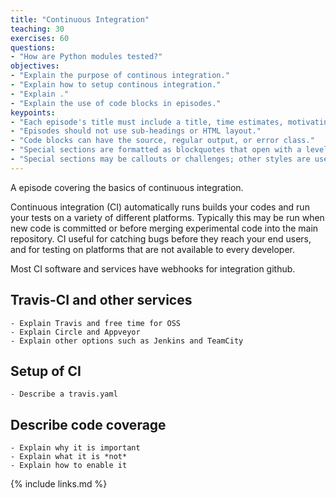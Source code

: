 ```yaml
---
title: "Continuous Integration"
teaching: 30
exercises: 60
questions:
- "How are Python modules tested?"
objectives:
- "Explain the purpose of continous integration."
- "Explain how to setup continous integration."
- "Explain ."
- "Explain the use of code blocks in episodes."
keypoints:
- "Each episode's title must include a title, time estimates, motivating questions, lesson objectives, and key points."
- "Episodes should not use sub-headings or HTML layout."
- "Code blocks can have the source, regular output, or error class."
- "Special sections are formatted as blockquotes that open with a level-2 header and close with a class identifier."
- "Special sections may be callouts or challenges; other styles are used by the template itself."
---
```


A episode covering the basics of continuous integration.

Continuous integration (CI) automatically runs builds your codes and run your
tests on a variety of different platforms. Typically this may be run when new
code is committed or before merging experimental code into the main repository.
CI useful for catching bugs before they reach your end users, and for testing
on platforms that are not available to every developer.

Most CI software and services have webhooks for integration github.

## Travis-CI and other services
    - Explain Travis and free time for OSS
    - Explain Circle and Appveyor
    - Explain other options such as Jenkins and TeamCity

## Setup of CI 
    - Describe a travis.yaml

## Describe code coverage
    - Explain why it is important
    - Explain what it is *not*
    - Explain how to enable it

{% include links.md %}
